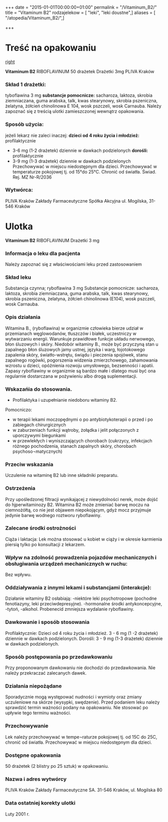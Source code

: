+++
date = "2015-01-01T00:00:00+01:00"
permalink = "/Vitaminum_B2/"
title = "Vitaminum B2"
rodzajelekow = [ "leki", "leki doustne",]
aliases = [ "/atopedia/Vitaminum_B2/",]

+++

Treść na opakowaniu
===================

[right](/Grafika:Vitaminum_B2.jpg "wikilink")

**Vitaminum B2**
RIBOFLAVINUM
50 drażetek
Drażetki 3mg
PLIVA Kraków

### Skład 1 drażetki:

tyboflawina 3 mg
**substancje pomocnicze:** sacharoza, laktoza, skrobia ziemniaczana, guma arabska, talk, kwas stearynowy, skrobia pszeniczna, żelatyna, żółcień chinolinowa E 104, wosk pszczeli, wosk Carnauba.
Należy zapoznać się z treścią ulotki zamieszczonej wewnątrz opakowania.

### Sposób użycia:

jeżeli lekarz nie zaleci inaczej:
**dzieci od 4 roku życia i młodzież:** profilaktycznie
- 3-6 mg (1-2 drażetek) dziennie w dawkach podzielonych
**dorośli:** profilaktycznie
- 3-9 mg (1-3 drażetek) dziennie w dawkach podzielonych
Przechowywać w miejscu niedostępnym dla dzieci.
Przechowywać w temperaturze pokojowej
tj. od 15°do 25°C. Chronić od światła.
Świad. Rej. MZ Nr-R/2036

### Wytwórca:

PLIVA Kraków
Zakłady Farmaceutyczne Spółka Akcyjna
ul. Mogilska, 31-546 Kraków

Ulotka
======

**Vitaminum B2**
RIBOFLAVINUM
Drażetki 3 mg

### Informacja o leku dla pacjenta

Należy zapoznać się z właściwościami leku przed zastosowaniem

### Skład leku

Substancja czynna; ryboflawina 3 mg Substancje pomocnicze: sacharoza, laktoza, skrobia ziemniaczana, guma arabska, talk, kwas stearynowy, skrobia pszeniczna, żelatyna, żółcień chinolinowa (E104), wosk pszczeli, wosk Carnauba.

### Opis działania

Witamina B., (ryboflawina) w organizmie człowieka bierze udział w przemianach węglowodanów, tłuszczów i białek, uczestniczy w wytwarzaniu energii. Warunkuje prawidłowe funkcje układu nerwowego, błon śluzowych i skóry. Niedobór witaminy B., może być przyczyną stan u zapalnego błon śluzowych jamy ustnej, języka i warg, łojotokowego zapalenia skóry, światło-wstrętu, świądu i pieczenia spojówek, stanu zapalnego rogówki, pogorszenia widzenia zmierzchowego, zahamowania wzrostu u dzieci, opóźnienia rozwoju umysłowego, bezsenności i apatii. Zapasy ryboflawiny w organizmie są bardzo małe i dlatego musi być ona regularnie dostarczana w pożywieniu albo drogą suplementacji.

### Wskazańia do stosowania.

-   Profilaktyka i uzupełnianie niedoboru witaminy B2.

Pomocniczo:

-   w terapii lekami moczopędnymi o po antybiotykoterapii o przed i po zabiegach chirurgicznych
-   w zaburzeniach funkcji wątroby, żołądka i jelit połączonych z uporczywymi biegunkami
-   w przewlekłych i wyniszczających chorobach (cukrzycy, infekcjach różnego pochodzenia, stanach zapalnych skóry, chorobach psychoso¬matycznych)

### Przeciw wskazania

Uczulenie na witaminę B2 lub inne składniki preparatu.

### Ostrzeżenia

Przy upośledzonej filtracji wynikającej z niewydolności nerek, może dojść do hjperwitaminozy B2.
Witamina B2 może zmieniać barwę moczu na ciemnożółtą, co nie jest objawem niepokojącym, gdyż mocz przyjmuje jedynie barwę wodnego roztworu ryboflawiny.

### Zalecane środki ostrożności

Ciąża i laktacja:
Lek można stosować u kobiet w ciąży i w okresie karmienia piersią tylko po konsultacji z lekarzem.

### Wpływ na zdolność prowadzenia pojazdów mechanicznych i obsługiwania urządzeń mechanicznych w ruchu:

Bez wpływu.

### Oddziaływania z innymi lekami i substancjami (interakcje):

Działanie witaminy B2 osłabiają:
-niektóre leki psychotropowe (pochodne fenotiazyny, leki przeciwdepresyjne).
-hormonalne środki antykoncepcyjne,
-tytoń,
-alkohol.
Probenecid zmniejsza wydalanie ryboflawiny.

### Dawkowanie i sposób stosowania

Profilaktycznie:
Dzieci od 4 roku życia i młodzież. 3 - 6 mg (1 -2 drażetek) dziennie w dawkach podzielonych.
Dorośli: 3 - 9 mg (1-3 drażetek) dziennie w dawkach podzielonych.

### Sposób postępowania po przedawkowaniu

Przy proponowanym dawkowaniu nie dochodzi do przedawkowania.
Nie należy przekraczać zalecanych dawek.

### Działania niepożądane

Sporadycznie mogą występować nudności i wymioty oraz zmiany uczuleniowe na skórze (wysypki, swędzenie).
Przed podaniem leku należy sprawdzić termin ważności podany na opakowaniu. Nie stosować po upływie tego terminu ważności.

### Przechowywanie

Lek należy przechowywać w tempe¬raturze pokojowej tj. od 15C do 25C, chronić od światła.
Przechowywać w miejscu niedostępnym dla dzieci.

### Dostępne opakowania

50 drażetek (2 blistry po 25 sztuk) w opakowaniu.

### Nazwa i adres wytwórcy

PLIVA Kraków
Zakłady Farmaceutyczne SA.
31-546 Kraków, ul. Mogilska 80

### Data ostatniej korekty ulotki

Luty 2001 r.
